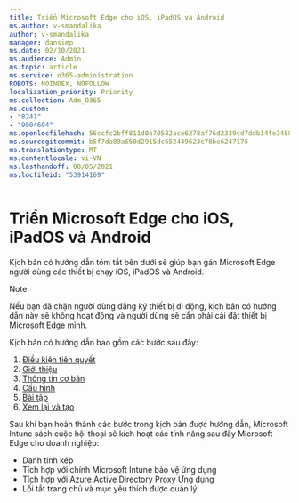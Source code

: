 ```yaml
---
title: Triển Microsoft Edge cho iOS, iPadOS và Android
ms.author: v-smandalika
author: v-smandalika
manager: dansimp
ms.date: 02/10/2021
ms.audience: Admin
ms.topic: article
ms.service: o365-administration
ROBOTS: NOINDEX, NOFOLLOW
localization_priority: Priority
ms.collection: Adm_O365
ms.custom:
- "8241"
- "9004604"
ms.openlocfilehash: 56ccfc2bff811d0a70582ace6278af76d2339cd7ddb14fe3488c15c1d4e9340b
ms.sourcegitcommit: b5f7da89a650d2915dc652449623c78be6247175
ms.translationtype: MT
ms.contentlocale: vi-VN
ms.lasthandoff: 08/05/2021
ms.locfileid: "53914169"
---
```

# <a name="deploy-microsoft-edge-to-ios-ipados-and-android"></a>Triển Microsoft Edge cho iOS, iPadOS và Android

Kịch bản có hướng dẫn tóm tắt bên dưới sẽ giúp bạn gán Microsoft Edge người dùng các thiết bị chạy iOS, iPadOS và Android.

> [!NOTE]
> Nếu bạn đã chặn người dùng đăng ký thiết bị di động, kịch bản có hướng dẫn này sẽ không hoạt động và người dùng sẽ cần phải cài đặt thiết bị Microsoft Edge mình.

Kịch bản có hướng dẫn bao gồm các bước sau đây:

1. [Điều kiện tiên quyết](https://docs.microsoft.com/mem/intune/fundamentals/guided-scenarios-edge#prerequisites)
2. [Giới thiệu](https://docs.microsoft.com/mem/intune/fundamentals/guided-scenarios-edge#step-1---introduction)
3. [Thông tin cơ bản](https://docs.microsoft.com/mem/intune/fundamentals/guided-scenarios-edge#step-2---basics)
4. [Cấu hình](https://docs.microsoft.com/mem/intune/fundamentals/guided-scenarios-edge#step-3---configuration)
5. [Bài tập](https://docs.microsoft.com/mem/intune/fundamentals/guided-scenarios-edge#step-4---assignments)
6. [Xem lại và tạo](https://docs.microsoft.com/mem/intune/fundamentals/guided-scenarios-edge#step-5---review--create)

Sau khi bạn hoàn thành các bước trong kịch bản được hướng dẫn, Microsoft Intune sách cuộc hội thoại sẽ kích hoạt các tính năng sau đây Microsoft Edge cho doanh nghiệp:

- Danh tính kép
- Tích hợp với chính Microsoft Intune bảo vệ ứng dụng
- Tích hợp với Azure Active Directory Proxy Ứng dụng
- Lối tắt trang chủ và mục yêu thích được quản lý

